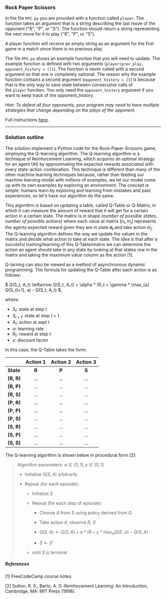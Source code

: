 ### Rock Paper Scissors

In the file `RPS.py` you are provided with a function called `player`. The function takes an argument that is a string describing the last move of the opponent ("R", "P", or "S"). The function should return a string representing the next move for it to play ("R", "P", or "S").

A player function will receive an empty string as an argument for the first game in a match since there is no previous play.

The file `RPS.py` shows an example function that you will need to update. The example function is defined with two arguments (`player(prev_play, opponent_history = [])`). The function is never called with a second argument so that one is completely optional. The reason why the example function contains a second argument (`opponent_history = []`) is because that is the only way to save state between consecutive calls of the `player` function. You only need the `opponent_history` argument if you want to keep track of the opponent_history.

*Hint: To defeat all four opponents, your program may need to have multiple strategies that change depending on the plays of the opponent.*

Full instructions [here](https://www.freecodecamp.org/learn/machine-learning-with-python/machine-learning-with-python-projects/rock-paper-scissors).

---

### Solution outline

The solution implement a Python code for the Rock-Paper-Scissors game, employing the Q-learning algorithm. The Q-learning algorithm is a technique of Reinforcement Learning, which acquires an optimal strategy for an agent (AI) by approximating the expected rewards associated with every state-action combination. This technique is different than many of the other machine learning techniques because, rather than feeding our machine learning model with millions of examples, we let our model come up with its own examples by exploring an environment. The concept is simple: humans learn by exploring and learning from mistakes and past experiences, so let's have our algorithm do the same.

This algorithm is based on updating a table, called Q-Table or Q-Matrix, in which it can measure the amount of reward that it will get for a certain action in a certain state. The matrix is in shape (*number of possible states*, *number of possible actions*) where each value at matrix $[n_i, m_j]$ represents the agents expected reward given they are in state **$n_i$** and take action $m_j$. The Q-learning algorithm defines the way we update the values in the matrix and decide what action to take at each state. The idea is that after a succesful training/learning of this Q-Table/matrix we can determine the action an agent should take in any state by looking at that states row in the matrix and taking the maximium value column as the action [1].

Q-larning can also be viewed as a method of asynchronous dynamic programming. The formula for updating the Q-Table after each action is as follows:

$ Q(S_t, A_t) \leftarrow Q(S_t, A_t) + \alpha * (R_t + \gamma * \max_{a} Q(S_{t+1}, a) - Q(S_t, A_t) $,

where:

- $S_t$: state at step $t$
- $S_{t+1}$: state at step $t+1$
- $A_t$: action at sept $t$
- $\alpha$: learning rate
- $R_t$: reward at step $t$
- $\gamma$: discount factor

In this case, the Q-Table takes the form:

|            | Action 1 | Action 2 | Action 3 |
| ---------- |:--------:|:--------:|:--------:|
| **State**  | **R**    | **P**    | **S**    |
| **(R, R)** | ...      | ...      | ...      |
| **(R, P)** | ...      | ...      | ...      |
| **(R, S)** | ...      | ...      | ...      |
| **(P, R)** | ...      | ...      | ...      |
| **(P, P)** | ...      | ...      | ...      |
| **(P, S)** | ...      | ...      | ...      |
| **(S, R)** | ...      | ...      | ...      |
| **(S, P)** | ...      | ...      | ...      |
| **(S, S)** | ...      | ...      | ...      |

The Q-learning algorithm is shown below in procedural form [2]:

> Algorithm parameters: $\alpha \in (0, 1], \gamma \in [0, 1]$
> 
> -  Initialize $Q(S, A)$ arbitrarily
> 
> - Repeat (for each episode):
>   
>   - Initialize $S$
>   
>   - Repeat (for each step of episode):
>     
>     - Choose $A$ from $S$ using policy derived from $Q$
>     
>     - Take action $A$, observe $R$, $S'$
>     
>     - $Q(S, A) \leftarrow Q(S, A) + \alpha * (R + \gamma * \max_{a} Q(S', a) - Q(S, A)$
>     
>     - $S \leftarrow S'$
>   
>   - until $S$ is terminal



##### References

[1] FreeCodeCamp course notes.

[2] Sutton, R. S., Barto, A. G.:Reinforcement Learning: An Introduction, Cambridge, MA: MIT Press (1998).
